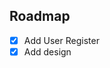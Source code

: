 <a name="Expense Tracker  for Android"></a>







<!-- ROADMAP -->
## Roadmap

- [x] Add User Register
- [x] Add design
